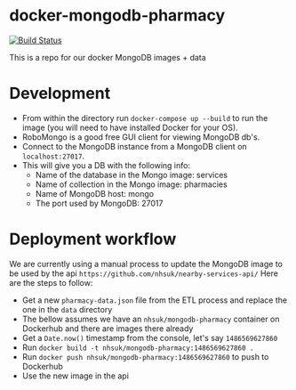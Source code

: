# docker-mongodb-pharmacy

[![Build Status](https://travis-ci.org/nhsuk/docker-mongodb-pharmacy.svg?branch=master)](https://travis-ci.org/nhsuk/docker-mongodb-pharmacy)

This is a repo for our docker MongoDB images + data

# Development

* From within the directory run `docker-compose up --build` to run the image (you will need to have installed Docker for your OS).
* RoboMongo is a good free GUI client for viewing MongoDB db's.
* Connect to the MongoDB instance from a MongoDB client on `localhost:27017`.
* This will give you a DB with the following info:
    * Name of the database in the Mongo image: services                
    * Name of collection in the Mongo image: pharmacies              
    * Name of MongoDB host: mongo                   
    * The port used by MongoDB: 27017                  


# Deployment workflow

We are currently using a manual process to update the MongoDB image to be used by the api `https://github.com/nhsuk/nearby-services-api/`
Here are the steps to follow:

* Get a new `pharmacy-data.json` file from the ETL process and replace the one in the `data` directory
* The bellow assumes we have an `nhsuk/mongodb-pharmacy` container on Dockerhub and there are images there already
* Get a `Date.now()` timestamp from the console, let's say `1486569627860`
* Run `docker build -t nhsuk/mongodb-pharmacy:1486569627860 .`
* Run `docker push nhsuk/mongodb-pharmacy:1486569627860` to push to Dockerhub
* Use the new image in the api
